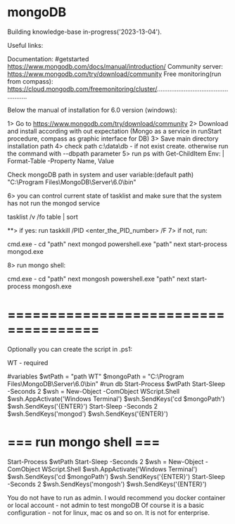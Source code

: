 # mongoDB

Building knowledge-base in-progress('2023-13-04'). 

Useful links: 

Documentation: #getstarted https://www.mongodb.com/docs/manual/introduction/
Community server: https://www.mongodb.com/try/download/community
Free monitoring(run from compass): https://cloud.mongodb.com/freemonitoring/cluster/................................................... 

Below the manual of installation for 6.0 version (windows): 

1> Go to https://www.mongodb.com/try/download/community
2> Download and install according with out expectation (Mongo as a service in runStart procedure, compass as graphic interface for DB)
3> Save main directory installation path
4> check path c:\data\db - if not exist create. otherwise run the command with --dbpath parameter
5> run ps with Get-ChildItem Env: | Format-Table -Property Name, Value 

Check mongoDB path in system and user variable:(default path)
"C:\Program Files\MongoDB\Server\6.0\bin\" 

6> you can control current state of tasklist and make sure that the system has not run the mongod service 

tasklist /v /fo table | sort

**> if yes: run taskkill /PID <enter_the_PID_number> /F 
7> if not, run:

  cmd.exe - cd "path" next mongod
  powershell.exe "path" next start-process mongod.exe
  
8> run mongo shell:

  cmd.exe - cd "path" next mongosh
  powershell.exe "path" next start-process mongosh.exe
  
# ===================================== #
Optionally you can create the script in .ps1:

WT - required

#variables
$wtPath = "path WT"
$mongoPath = "C:\Program Files\MongoDB\Server\6.0\bin"
#run db
Start-Process $wtPath
Start-Sleep -Seconds 2
$wsh = New-Object -ComObject WScript.Shell
$wsh.AppActivate('Windows Terminal')
$wsh.SendKeys('cd $mongoPath')
$wsh.SendKeys('{ENTER}')
Start-Sleep -Seconds 2
$wsh.SendKeys('mongod')
$wsh.SendKeys('{ENTER}')
# === run mongo shell ===
Start-Process $wtPath
Start-Sleep -Seconds 2
$wsh = New-Object -ComObject WScript.Shell
$wsh.AppActivate('Windows Terminal')
$wsh.SendKeys('cd $mongoPath')
$wsh.SendKeys('{ENTER}')
Start-Sleep -Seconds 2
$wsh.SendKeys('mongosh')
$wsh.SendKeys('{ENTER}')

You do not have to run as admin. I would recommend you docker container or local account - not admin to test mongoDB
Of course it is a basic configuration - not for linux, mac os and so on. It is not for enterprise. 
